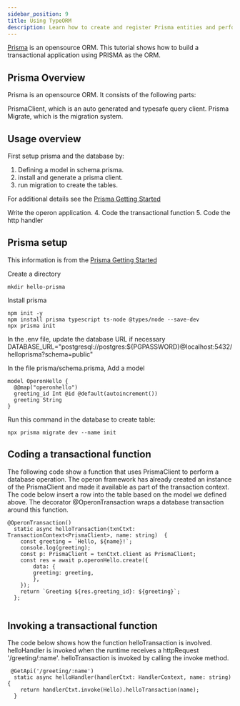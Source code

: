```yaml
---
sidebar_position: 9
title: Using TypeORM
description: Learn how to create and register Prisma entities and perform transactional updates
---
```


[Prisma](https://www.prisma.io/) is an opensource ORM. This tutorial shows how to build a transactional application using PRISMA as the ORM.

## Prisma Overview

Prisma is an opensource ORM. It consists of the following parts:

PrismaClient, which is an auto generated and typesafe query client.
Prisma Migrate, which is the migration system.

## Usage overview

First setup prisma and the database by: 
1. Defining a model in schema.prisma.
2. install and generate a prisma client.
3. run migration to create the tables.

For additional details see the [Prisma Getting Started](https://www.prisma.io/docs/getting-started)

Write the operon application.
4. Code the transactional function
5. Code the http handler

## Prisma setup

This information is from the [Prisma Getting Started](https://www.prisma.io/docs/getting-started)

Create a directory
```
mkdir hello-prisma
```

Install prisma
```
npm init -y
npm install prisma typescript ts-node @types/node --save-dev
npx prisma init
```

In the .env file, update the database URL if necessary
DATABASE_URL="postgresql://postgres:${PGPASSWORD}@localhost:5432/helloprisma?schema=public"

In the file prisma/schema.prisma, Add a model
```tsx
model OperonHello {
  @@map("operonhello")
  greeting_id Int @id @default(autoincrement())
  greeting String
}
```

Run this command in the database to create table:
```
npx prisma migrate dev --name init
```

## Coding a transactional function
The following code show a function that uses PrismaClient to perform a database operation.
The operon framework has already created an instance of the PrismaClient and made it available as part of the transaction context. The code below insert a row into the table based on the model we defined above. The decorator @OperonTransaction wraps a database transaction around this function.

```tsx
@OperonTransaction()
  static async helloTransaction(txnCtxt: TransactionContext<PrismaClient>, name: string)  {
    const greeting = `Hello, ${name}!`;
    console.log(greeting);
    const p: PrismaClient = txnCtxt.client as PrismaClient;
    const res = await p.operonHello.create({
        data: {
        greeting: greeting,
        },
    });
    return `Greeting ${res.greeting_id}: ${greeting}`;
  };


```

## Invoking a transactional function
The code below shows how the function helloTransaction is involved.
helloHandler is invoked when the runtime receives a httpRequest '/greeting/:name'.
helloTransaction is invoked by calling the invoke method.

```tsx
 @GetApi('/greeting/:name')
  static async helloHandler(handlerCtxt: HandlerContext, name: string) {
    return handlerCtxt.invoke(Hello).helloTransaction(name);
  }

```